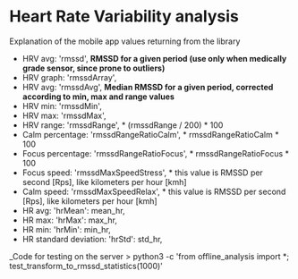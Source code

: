 # Heart Rate Variability analysis

Explanation of the mobile app values returning from the library

- HRV avg: 'rmssd', **RMSSD for a given period (use only when medically grade sensor, since prone to outliers)**
- HRV graph: 'rmssdArray',
- HRV avg: 'rmssdAvg', **Median RMSSD for a given period, corrected according to min, max and range values**
- HRV min: 'rmssdMin',
- HRV max: 'rmssdMax',
- HRV range: 'rmssdRange', * (rmssdRange / 200) * 100
- Calm percentage: 'rmssdRangeRatioCalm', * rmssdRangeRatioCalm * 100
- Focus percentage: 'rmssdRangeRatioFocus', * rmssdRangeRatioFocus * 100
- Focus speed: 'rmssdMaxSpeedStress', * this value is RMSSD per second [Rps], like kilometers per hour [kmh]
- Calm speed: 'rmssdMaxSpeedRelax', * this value is RMSSD per second [Rps], like kilometers per hour [kmh]
- HR avg: 'hrMean': mean_hr,
- HR max: 'hrMax': max_hr,
- HR min: 'hrMin': min_hr,
- HR standard deviation: 'hrStd': std_hr,

_Code for testing on the server > python3 -c 'from offline_analysis import *; test_transform_to_rmssd_statistics(1000)'
